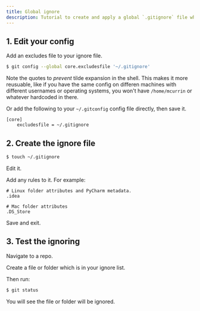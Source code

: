 ```yaml
---
title: Global ignore
description: Tutorial to create and apply a global `.gitignore` file which applies to all repos on your machine
---
```



## 1. Edit your config

Add an excludes file to your ignore file.

```sh
$ git config --global core.excludesfile '~/.gitignore'
```

Note the quotes to _prevent_ tilde expansion in the shell. This makes it more reusuable, like if you have the same config on differen machines with different usernames or operating systems, you won't have `/home/mcurrin` or whatever hardcoded in there. 

Or add the following to your `~/.gitconfig` config file directly, then save it.

```
[core]
	excludesfile = ~/.gitignore
```


## 2. Create the ignore file

```sh
$ touch ~/.gitignore
```

Edit it.

Add any rules to it. For example:

```
# Linux folder attributes and PyCharm metadata.
.idea

# Mac folder attributes
.DS_Store
```

Save and exit.


## 3. Test the ignoring

Navigate to a repo.

Create a file or folder which is in your ignore list.

Then run:

```sh
$ git status
```

You will see the file or folder will be ignored.
